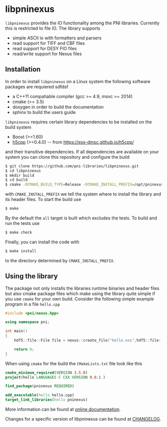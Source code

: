  # libpninexus


`libpninexus` provides the IO functionality among the PNI libraries. Currently this
is restricted to file IO. The library supports

* simple ASCII io with formatters and parsers
* read support for TIFF and CBF files
* read support for DESY FIO files
* read/write support for Nexus files


## Installation

In order to install `libpninexus` on a Linux system the following software packages
are requiered sdfdsf

* a C++11 compatiable compiler (gcc >= 4.9, msvc >= 2014)
* cmake (>= 3.5)
* doxygen in order to build the documentation
* sphinx to build the users guide

`libpninexus` requires certain library dependencies to be installed on the
build system

* Boost (>=1.60)
* [h5cpp](https://github.com/ess-dmsc/h5cpp) (>=0.4.0) -- from https://ess-dmsc.github.io/h5cpp/

and their transitive dependencies. If all dependencies are available on your
system you can clone this repository and configure the build

```bash
$ git clone https://github.com/pni-libraries/libpninexus.git
$ cd libpninexus
$ mkdir build
$ cd build
$ cmake -DCMAKE_BUILD_TYPE=Release -DCMAKE_INSTALL_PREFIX=/opt/pninexus ../
```

with `CMAKE_INSTALL_PREFIX` we tell the system where to install the library
and its header files.
To start the build use

```bash
$ make
```

By the default the `all` target is built which excludes the tests. To build
and run the tests use

```bash
$ make check
```

Finally, you can install the code with

```bash
$ make install
```

to the directory determined by `CMAKE_INSTALL_PREFIX`.

## Using the library

The package not only installs the libraries runtime binaries and header files
but also cmake package files which make using the library quite simple if
you use `cmake` for your own build. Consider the following simple example
program in a file `hello.cpp`

```cpp
#include <pni/nexus.hpp>

using namespace pni;

int main()
{
    hdf5::file::File file = nexus::create_file("hello.nxs",hdf5::file::AccessFlags::Truncate);

    return 0;
}

```

When using `cmake` for the build the `CMakeLists.txt` file look like this

```cmake
cmake_minimum_required(VERSION 3.5.0)
project(hello LANGUAGES C CXX VERSION 0.0.1 )

find_package(pninexus REQUIRED)

add_executable(hello hello.cpp)
target_link_libraries(hello pninexus)
```

More information can be found at [online documentation](https://pni-libraries.github.io/libpninexus/index.html).

Changes for a specific version of libpninexus can be found
at [CHANGELOG](https://github.com/pni-libraries/libpninexus/blob/develop/CHANGELOG.md).
